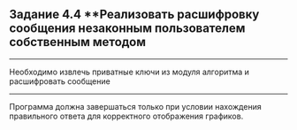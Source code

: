 **Задание 4.4**
**Реализовать расшифровку сообщения незаконным пользователем собственным методом
---
___
Необходимо извлечь приватные ключи из модуля алгоритма и расшифровать сообщение
___
Программа должна завершаться только при условии нахождения правильного ответа для корректного 
отображения графиков.
